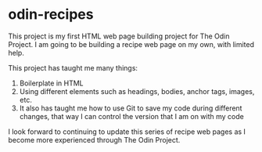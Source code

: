 # odin-recipes

This project is my first HTML web page building project for The Odin Project. I am going to be building a recipe web page on my own, with limited help.

This project has taught me many things:
1. Boilerplate in HTML
2. Using different elements such as headings, bodies, anchor tags, images, etc.
3. It also has taught me how to use Git to save my code during different changes, that way I can control the version that I am on with my code

I look forward to continuing to update this series of recipe web pages as I become more experienced through The Odin Project.